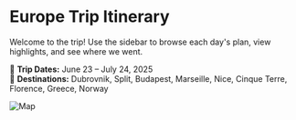 # <a id="home-page"></a> Europe Trip Itinerary

Welcome to the trip! Use the sidebar to browse each day's plan, view highlights, and see where we went.

📍 **Trip Dates:** June 23 – July 24, 2025  
📌 **Destinations:** Dubrovnik, Split, Budapest, Marseille, Nice, Cinque Terre, Florence, Greece, Norway

![Map](assets/iceland-route.png)
